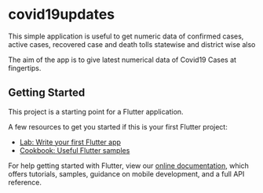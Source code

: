 # covid19updates

This simple application is useful to get numeric data of confirmed cases, active cases, recovered case and death tolls statewise and district wise also

The aim of the app is to give latest numerical data of Covid19 Cases at fingertips.

## Getting Started

This project is a starting point for a Flutter application.

A few resources to get you started if this is your first Flutter project:

- [Lab: Write your first Flutter app](https://flutter.dev/docs/get-started/codelab)
- [Cookbook: Useful Flutter samples](https://flutter.dev/docs/cookbook)

For help getting started with Flutter, view our
[online documentation](https://flutter.dev/docs), which offers tutorials,
samples, guidance on mobile development, and a full API reference.
